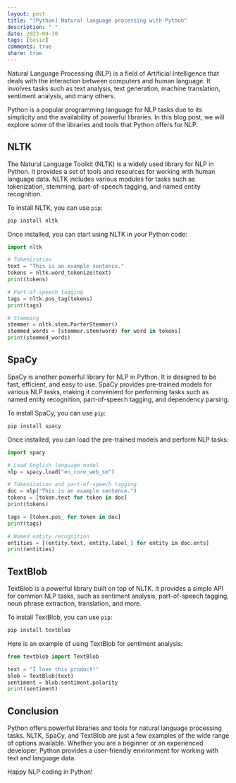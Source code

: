 ```yaml
---
layout: post
title: "[Python] Natural language processing with Python"
description: " "
date: 2023-09-10
tags: [basic]
comments: true
share: true
---
```


Natural Language Processing (NLP) is a field of Artificial Intelligence that deals with the interaction between computers and human language. It involves tasks such as text analysis, text generation, machine translation, sentiment analysis, and many others. 

Python is a popular programming language for NLP tasks due to its simplicity and the availability of powerful libraries. In this blog post, we will explore some of the libraries and tools that Python offers for NLP.

## NLTK

The Natural Language Toolkit (NLTK) is a widely used library for NLP in Python. It provides a set of tools and resources for working with human language data. NLTK includes various modules for tasks such as tokenization, stemming, part-of-speech tagging, and named entity recognition.

To install NLTK, you can use `pip`:

```python
pip install nltk
```

Once installed, you can start using NLTK in your Python code:

```python
import nltk

# Tokenization
text = "This is an example sentence."
tokens = nltk.word_tokenize(text)
print(tokens)

# Part-of-speech tagging
tags = nltk.pos_tag(tokens)
print(tags)

# Stemming
stemmer = nltk.stem.PorterStemmer()
stemmed_words = [stemmer.stem(word) for word in tokens]
print(stemmed_words)
```

## SpaCy

SpaCy is another powerful library for NLP in Python. It is designed to be fast, efficient, and easy to use. SpaCy provides pre-trained models for various NLP tasks, making it convenient for performing tasks such as named entity recognition, part-of-speech tagging, and dependency parsing.

To install SpaCy, you can use `pip`:

```python
pip install spacy
```

Once installed, you can load the pre-trained models and perform NLP tasks:

```python
import spacy

# Load English language model
nlp = spacy.load("en_core_web_sm")

# Tokenization and part-of-speech tagging
doc = nlp("This is an example sentence.")
tokens = [token.text for token in doc]
print(tokens)

tags = [token.pos_ for token in doc]
print(tags)

# Named entity recognition
entities = [(entity.text, entity.label_) for entity in doc.ents]
print(entities)
```

## TextBlob

TextBlob is a powerful library built on top of NLTK. It provides a simple API for common NLP tasks, such as sentiment analysis, part-of-speech tagging, noun phrase extraction, translation, and more.

To install TextBlob, you can use `pip`:

```python
pip install textblob
```

Here is an example of using TextBlob for sentiment analysis:

```python
from textblob import TextBlob

text = "I love this product!"
blob = TextBlob(text)
sentiment = blob.sentiment.polarity
print(sentiment)
```

## Conclusion

Python offers powerful libraries and tools for natural language processing tasks. NLTK, SpaCy, and TextBlob are just a few examples of the wide range of options available. Whether you are a beginner or an experienced developer, Python provides a user-friendly environment for working with text and language data.

Happy NLP coding in Python!